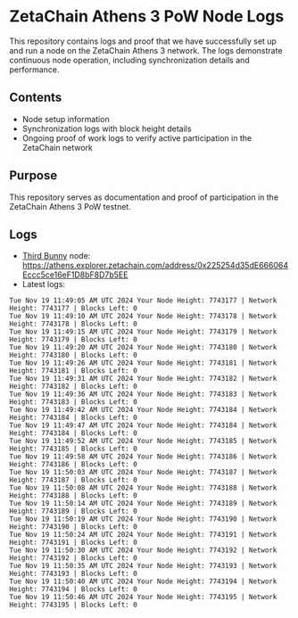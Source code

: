 # ZetaChain Athens 3 PoW Node Logs
This repository contains logs and proof that we have successfully set up and run a node on the ZetaChain Athens 3 network. The logs demonstrate continuous node operation, including synchronization details and performance.

## Contents
- Node setup information
- Synchronization logs with block height details
- Ongoing proof of work logs to verify active participation in the ZetaChain network

## Purpose
This repository serves as documentation and proof of participation in the ZetaChain Athens 3 PoW testnet.

## Logs

- [Third Bunny](https://thirdbunny.xyz/) node: https://athens.explorer.zetachain.com/address/0x225254d35dE666064Eccc5ce16eF1D8bF8D7b5EE
- Latest logs:
```
Tue Nov 19 11:49:05 AM UTC 2024 Your Node Height: 7743177 | Network Height: 7743177 | Blocks Left: 0
Tue Nov 19 11:49:10 AM UTC 2024 Your Node Height: 7743178 | Network Height: 7743178 | Blocks Left: 0
Tue Nov 19 11:49:15 AM UTC 2024 Your Node Height: 7743179 | Network Height: 7743179 | Blocks Left: 0
Tue Nov 19 11:49:20 AM UTC 2024 Your Node Height: 7743180 | Network Height: 7743180 | Blocks Left: 0
Tue Nov 19 11:49:26 AM UTC 2024 Your Node Height: 7743181 | Network Height: 7743181 | Blocks Left: 0
Tue Nov 19 11:49:31 AM UTC 2024 Your Node Height: 7743182 | Network Height: 7743182 | Blocks Left: 0
Tue Nov 19 11:49:36 AM UTC 2024 Your Node Height: 7743183 | Network Height: 7743183 | Blocks Left: 0
Tue Nov 19 11:49:42 AM UTC 2024 Your Node Height: 7743184 | Network Height: 7743184 | Blocks Left: 0
Tue Nov 19 11:49:47 AM UTC 2024 Your Node Height: 7743184 | Network Height: 7743184 | Blocks Left: 0
Tue Nov 19 11:49:52 AM UTC 2024 Your Node Height: 7743185 | Network Height: 7743185 | Blocks Left: 0
Tue Nov 19 11:49:58 AM UTC 2024 Your Node Height: 7743186 | Network Height: 7743186 | Blocks Left: 0
Tue Nov 19 11:50:03 AM UTC 2024 Your Node Height: 7743187 | Network Height: 7743187 | Blocks Left: 0
Tue Nov 19 11:50:08 AM UTC 2024 Your Node Height: 7743188 | Network Height: 7743188 | Blocks Left: 0
Tue Nov 19 11:50:14 AM UTC 2024 Your Node Height: 7743189 | Network Height: 7743189 | Blocks Left: 0
Tue Nov 19 11:50:19 AM UTC 2024 Your Node Height: 7743190 | Network Height: 7743190 | Blocks Left: 0
Tue Nov 19 11:50:24 AM UTC 2024 Your Node Height: 7743191 | Network Height: 7743191 | Blocks Left: 0
Tue Nov 19 11:50:30 AM UTC 2024 Your Node Height: 7743192 | Network Height: 7743192 | Blocks Left: 0
Tue Nov 19 11:50:35 AM UTC 2024 Your Node Height: 7743193 | Network Height: 7743193 | Blocks Left: 0
Tue Nov 19 11:50:40 AM UTC 2024 Your Node Height: 7743194 | Network Height: 7743194 | Blocks Left: 0
Tue Nov 19 11:50:46 AM UTC 2024 Your Node Height: 7743195 | Network Height: 7743195 | Blocks Left: 0
```
